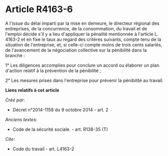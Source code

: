 # Article R4163-6

A l'issue du délai imparti par la mise en demeure, le directeur régional des entreprises, de la concurrence, de la
consommation, du travail et de l'emploi décide s'il y a lieu d'appliquer la pénalité mentionnée à l'article L. 4163-2 et en
fixe le taux au regard des critères suivants, compte tenu de la situation de l'entreprise, et, si celle-ci compte moins de
trois cents salariés, de l'avancement de la négociation collective sur la pénibilité dans la branche : 

1° Les diligences accomplies pour conclure un accord ou élaborer un plan d'action relatif à la prévention de la pénibilité ; 

2° Les mesures prises dans l'entreprise pour prévenir la pénibilité au travail.

**Liens relatifs à cet article**

_Créé par_:

  - Décret n°2014-1158 du 9 octobre 2014 - art. 2

_Anciens textes_:

  - Code de la sécurité sociale. - art. R138-35 (T)

_Cite_:

  - Code du travail - art. L4163-2
